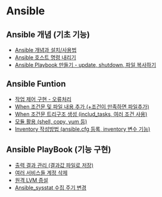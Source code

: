 # Ansible

<!-- "사업에 쓰이는 그 어떤 기술에도 적용되는 첫번째 규칙은, </br>
효율적인 작업을 위해 적용된 자동화 방식이 효율화를 극대화시킬 것이라는 점이다.</br> </br>
두번째 규칙은, 비효율적인 작업을 위해 적용된 자동화 방식은 비효율화를 극대화시킬 것이라는 점이다."
- `William Henry "Bill" Gates III`
Microsoft CEO -->

## Ansible 개념 (기초 기능)

- [Ansible 개념과 설치/사용법](https://github.com/chanW-pack/Ansible/blob/main/Ansible_%EA%B8%B0%EC%B4%88_%EA%B0%9C%EB%85%90/1.%20%5BAnsible%5D%20%EC%95%A4%EC%84%9C%EB%B8%94(Ansible)%20%EA%B0%9C%EB%85%90%EA%B3%BC%20%EC%84%A4%EC%B9%98%EC%82%AC%EC%9A%A9%EB%B2%95%20(w%20Amazon%20Linux).md)
- [Ansible 호스트 명령 내리기](https://github.com/chanW-pack/Ansible/blob/main/Ansible_%EA%B8%B0%EC%B4%88_%EA%B0%9C%EB%85%90/2.%20%5BAnsible%5D%20%EC%95%A4%EC%84%9C%EB%B8%94(Ansible)%20%ED%98%B8%EC%8A%A4%ED%8A%B8%20%EB%AA%85%EB%A0%B9%20%EB%82%B4%EB%A6%AC%EA%B8%B0.md)
- [Ansible Playbook 만들기 - update, shutdown, 파일 복사하기](https://github.com/chanW-pack/Ansible/blob/main/Ansible_%EA%B8%B0%EC%B4%88_%EA%B0%9C%EB%85%90/3.%20%5BAnsible%5D%20%EC%95%A4%EC%84%9C%EB%B8%94(Ansible)%20Playbook%20%EB%A7%8C%EB%93%A4%EA%B8%B0%20-%20up%207d2d7ecdb3fd46c6a566465aa4e02b1e.md)

## Ansible Funtion

- [작업 제어 구현 - 오류처리](https://github.com/chanW-pack/Ansible/blob/main/Ansible_%EC%9E%91%EC%97%85%20%EC%A0%9C%EC%96%B4%20%EA%B5%AC%ED%98%84(%EC%98%A4%EB%A5%98%20%EC%B2%98%EB%A6%AC).md)
- [When 조건문 및 파일 내용 추가 (+조건이 만족하면 파일추가)](https://github.com/chanW-pack/Ansible/blob/main/Ansible_When%20%EC%A1%B0%EA%B1%B4%EB%AC%B8.md)
- [When 조건문 트리구조 생성 (includ_tasks, 여러 조건 사용)](https://github.com/chanW-pack/Ansible/blob/main/Ansible_%ED%8A%B8%EB%A6%AC%EA%B5%AC%EC%A1%B0%20%EC%A1%B0%EA%B1%B4%EB%AC%B8.md)
- [모듈 활용 (shell, copy, yum 등)](https://github.com/chanW-pack/Ansible/blob/main/Ansible_%EB%AA%A8%EB%93%88.md)
- [Inventory 작성방법 (ansible.cfg 등록, inventory 변수 기능)](https://github.com/chanW-pack/Ansible/blob/main/Ansible_Inventory.md)

## Ansible PlayBook (기능 구현)

- [출력 결과 관리 (결과값 파일로 저장)](https://github.com/chanW-pack/Ansible/blob/main/Playbook/Ansible_%EC%B6%9C%EB%A0%A5%20%EA%B2%B0%EA%B3%BC%20%EA%B4%80%EB%A6%AC_(%EA%B2%B0%EA%B3%BC%EA%B0%92%20%ED%8C%8C%EC%9D%BC%EB%A1%9C%20%EC%A0%80%EC%9E%A5).md)
- [여러 서비스들 계정 삭제](https://github.com/chanW-pack/Ansible/blob/main/Playbook/Ansible_%EC%97%AC%EB%9F%AC%20%EC%84%9C%EB%B9%84%EC%8A%A4%EB%93%A4%20%EA%B3%84%EC%A0%95%20%EC%82%AD%EC%A0%9C.md)
- [원격 LVM 증설](https://github.com/chanW-pack/Ansible/blob/main/Playbook/Ansible_%EC%9B%90%EA%B2%A9%20LVM%20%EC%A6%9D%EC%84%A4.md)
- [Ansible_sysstat 수집 주기 변경](https://github.com/chanW-pack/Ansible/blob/main/Playbook/Ansible_sysstat%20%EC%88%98%EC%A7%91%20%EC%A3%BC%EA%B8%B0%20%EB%B3%80%EA%B2%BD.md)


